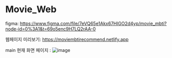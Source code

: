 # Movie_Web

figma: https://www.figma.com/file/7eVQ65e1Akx67HIGO2d4yp/movie_mbti?node-id=0%3A1&t=69o5enc9H7LQ2rAA-0

웹페이지 미리보기: https://moviembtirecommend.netlify.app

main 현재 화면 페이지 : 
![image](https://user-images.githubusercontent.com/90243929/225307770-a6a376c9-d10a-433e-9a3e-cd38b8a97dff.png)


